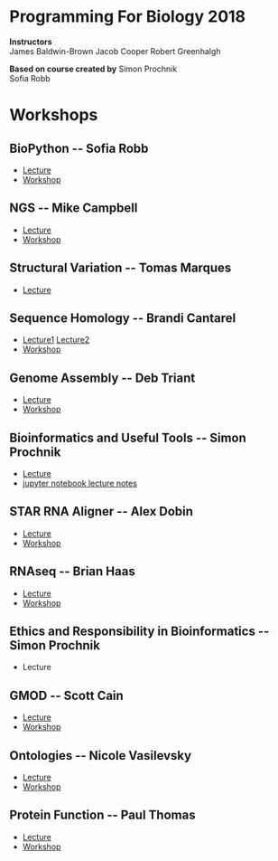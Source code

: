 # Programming For Biology 2018

__Instructors__  
James Baldwin-Brown
Jacob Cooper
Robert Greenhalgh

__Based on course created by__
Simon Prochnik  
Sofia Robb     

# Workshops

## BioPython  -- Sofia Robb
  - [Lecture](../lectures/biopython.md)
  - [Workshop](../problemsets/biopython_problemset.md)
## NGS -- Mike Campbell
  - [Lecture](NGS/Mike_pfb_talk.pdf) 
  - [Workshop](NGS)
## Structural Variation -- Tomas Marques
  - [Lecture](../lectures/CSH_TMB_2018%20copy2pg.pdf)
## Sequence Homology -- Brandi Cantarel
  - [Lecture1](Sequence_homology/HomologyAlignments.pdf) [Lecture2](workshops/Sequence_homology/PSIBlastHmmer.pdf)
  - [Workshop](Sequence_homology/README.md)
## Genome Assembly -- Deb Triant
  - [Lecture](../lectures/Triant_GenomeAssembly_CSHL2018.pdf)
  - [Workshop](GenomeAssembly)
## Bioinformatics and Useful Tools -- Simon Prochnik
  - [Lecture](../lectures/bioinfPipesLectureSimon.md)
  - [jupyter notebook lecture notes](lectures/jupyterNotebook.md)
## STAR RNA Aligner -- Alex Dobin
  - [Lecture](STAR_RNA_aligner/2018_ProgrammingForBiologistsCSHL_Dobin.pdf)
  - [Workshop](STAR_RNA_aligner)
## RNAseq -- Brian Haas
  - [Lecture](RNAseq/rnaseq_slides_PFB2018.pdf)
  - [Workshop](RNAseq) 
## Ethics and Responsibility in Bioinformatics -- Simon Prochnik
  - Lecture
## GMOD -- Scott Cain
  - [Lecture](GMOD/Pfb_GMOD_lecture_2018.pdf)
  - [Workshop](GMOD)
## Ontologies -- Nicole Vasilevsky
  - [Lecture](Ontologies/IntroToOntologies_CSH_2018-10-28g.pdf)
  - [Workshop](Ontologies)
## Protein Function -- Paul Thomas
  - [Lecture](Protein_Function_Annotation/PaulThomas_cshl2018.pdf)
  - [Workshop](Protein_Function_Annotation)
